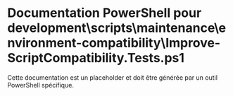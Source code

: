 # Documentation PowerShell pour development\scripts\maintenance\environment-compatibility\Improve-ScriptCompatibility.Tests.ps1

Cette documentation est un placeholder et doit être générée par un outil PowerShell spécifique.
